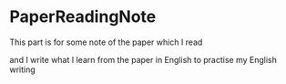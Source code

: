 # PaperReadingNote
This part is for some note of the paper which I read 

and I write what I learn from the paper in English to practise my English writing
